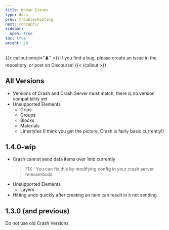 ```yaml
---
title: Known Issues
type: docs
prev: troubleshooting
next: concepts/
sidebar:
  open: true
toc: true
weight: 20
---
```


{{< callout emoji="🪲" >}}
If you find a bug, please create an issue in the repository, or post on Discourse!
{{< /callout >}}

## All Versions

- Versions of Crash and Crash.Server must match, there is no version compatibility yet
- Unsupported Elements
  - Grips
  - Groups
  - Blocks
  - Materials
  - Linestyles
    (I think you get the picture, Crash is fairly basic currently!)

## 1.4.0-wip

- Crash cannot send data items over 1mb currently
  > FIX : You can fix this by modifying config in your crash.server release/build
- Unsupported Elements
  - Layers
- Hitting undo quickly after creating an item can result in it not sending

## 1.3.0 (and previous)

Do not use old Crash Versions
